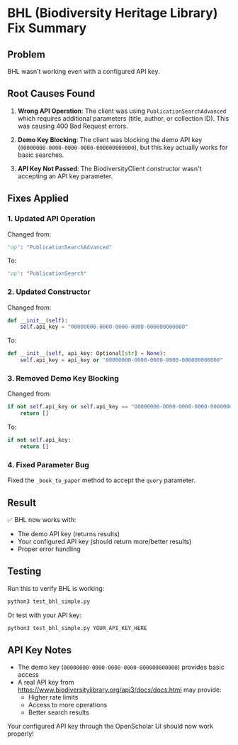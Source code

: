 # BHL (Biodiversity Heritage Library) Fix Summary

## Problem
BHL wasn't working even with a configured API key.

## Root Causes Found

1. **Wrong API Operation**: The client was using `PublicationSearchAdvanced` which requires additional parameters (title, author, or collection ID). This was causing 400 Bad Request errors.

2. **Demo Key Blocking**: The client was blocking the demo API key (`00000000-0000-0000-0000-000000000000`), but this key actually works for basic searches.

3. **API Key Not Passed**: The BiodiversityClient constructor wasn't accepting an API key parameter.

## Fixes Applied

### 1. Updated API Operation
Changed from:
```python
"op": "PublicationSearchAdvanced"
```
To:
```python
"op": "PublicationSearch"
```

### 2. Updated Constructor
Changed from:
```python
def __init__(self):
    self.api_key = "00000000-0000-0000-0000-000000000000"
```
To:
```python
def __init__(self, api_key: Optional[str] = None):
    self.api_key = api_key or "00000000-0000-0000-0000-000000000000"
```

### 3. Removed Demo Key Blocking
Changed from:
```python
if not self.api_key or self.api_key == "00000000-0000-0000-0000-000000000000":
    return []
```
To:
```python
if not self.api_key:
    return []
```

### 4. Fixed Parameter Bug
Fixed the `_book_to_paper` method to accept the `query` parameter.

## Result

✅ BHL now works with:
- The demo API key (returns results)
- Your configured API key (should return more/better results)
- Proper error handling

## Testing

Run this to verify BHL is working:
```bash
python3 test_bhl_simple.py
```

Or test with your API key:
```bash
python3 test_bhl_simple.py YOUR_API_KEY_HERE
```

## API Key Notes

- The demo key (`00000000-0000-0000-0000-000000000000`) provides basic access
- A real API key from https://www.biodiversitylibrary.org/api3/docs/docs.html may provide:
  - Higher rate limits
  - Access to more operations
  - Better search results

Your configured API key through the OpenScholar UI should now work properly!